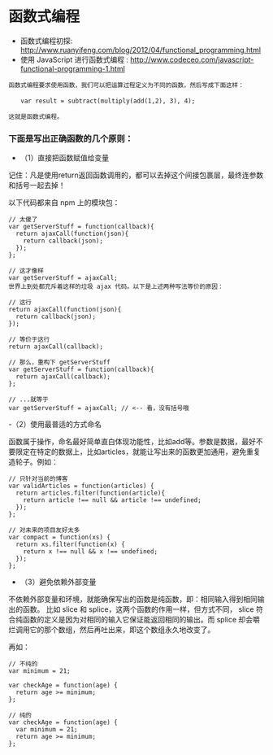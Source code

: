 # 函数式编程

* 函数式编程初探: http://www.ruanyifeng.com/blog/2012/04/functional_programming.html
* 使用 JavaScript 进行函数式编程 : http://www.codeceo.com/javascript-functional-programming-1.html

```
函数式编程要求使用函数，我们可以把运算过程定义为不同的函数，然后写成下面这样：

　　var result = subtract(multiply(add(1,2), 3), 4);

这就是函数式编程。
```


### 下面是写出正确函数的几个原则：

- （1）直接把函数赋值给变量

记住：凡是使用return返回函数调用的，都可以去掉这个间接包裹层，最终连参数和括号一起去掉！

以下代码都来自 npm 上的模块包：
```
// 太傻了
var getServerStuff = function(callback){
  return ajaxCall(function(json){
    return callback(json);
  });
};

// 这才像样
var getServerStuff = ajaxCall;
世界上到处都充斥着这样的垃圾 ajax 代码。以下是上述两种写法等价的原因：

// 这行
return ajaxCall(function(json){
  return callback(json);
});

// 等价于这行
return ajaxCall(callback);

// 那么，重构下 getServerStuff
var getServerStuff = function(callback){
  return ajaxCall(callback);
};

// ...就等于
var getServerStuff = ajaxCall; // <-- 看，没有括号哦
```
-（2）使用最普适的方式命名

函数属于操作，命名最好简单直白体现功能性，比如add等。参数是数据，最好不要限定在特定的数据上，比如articles，就能让写出来的函数更加通用，避免重复造轮子。例如：

```
// 只针对当前的博客
var validArticles = function(articles) {
  return articles.filter(function(article){
    return article !== null && article !== undefined;
  });
};

// 对未来的项目友好太多
var compact = function(xs) {
  return xs.filter(function(x) {
    return x !== null && x !== undefined;
  });
};
```

- （3）避免依赖外部变量

不依赖外部变量和环境，就能确保写出的函数是纯函数，即：相同输入得到相同输出的函数。 比如 slice 和 splice，这两个函数的作用一样，但方式不同， slice 符合纯函数的定义是因为对相同的输入它保证能返回相同的输出。而 splice 却会嚼烂调用它的那个数组，然后再吐出来，即这个数组永久地改变了。

再如：

```
// 不纯的
var minimum = 21;

var checkAge = function(age) {
  return age >= minimum;
};

// 纯的
var checkAge = function(age) {
  var minimum = 21;
  return age >= minimum;
};
```
